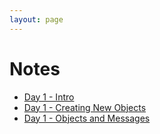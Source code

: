 ```yaml
---
layout: page
---
```


# Notes

* [Day 1 - Intro](d1-intro.html)
* [Day 1 - Creating New Objects](d1-creating-new-objects.html)
* [Day 1 - Objects and Messages](d1-objects-and-messages.html)
